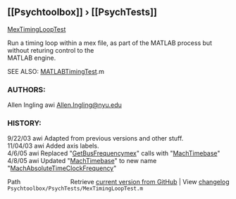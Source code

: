 ## [[Psychtoolbox]] &#8250; [[PsychTests]]

[MexTimingLoopTest](MexTimingLoopTest)  
  
Run a timing loop within a mex file, as part of the MATLAB process but without returing control to the   
 MATLAB engine.    
  
SEE ALSO: [MATLABTimingTest](MATLABTimingTest).m  
  
### AUTHORS:  
Allen Ingling     awi     Allen.Ingling@nyu.edu  
  
### HISTORY:   
9/22/03   awi     Adapted from previous versions and other stuff.  
11/04/03  awi     Added axis labels.  
4/6/05    awi     Replaced "[GetBusFrequencymex](GetBusFrequencymex)" calls with "[MachTimebase](MachTimebase)"  
4/8/05    awi     Updated "[MachTimebase](MachTimebase)" to new name "[MachAbsoluteTimeClockFrequency](MachAbsoluteTimeClockFrequency)"  




<div class="code_header" style="text-align:right;">
  <span style="float:left;">Path&nbsp;&nbsp;</span> <span class="counter">Retrieve <a href=
  "https://raw.github.com/Psychtoolbox-3/Psychtoolbox-3/beta/Psychtoolbox/PsychTests/MexTimingLoopTest.m">current version from GitHub</a> | View <a href=
  "https://github.com/Psychtoolbox-3/Psychtoolbox-3/commits/beta/Psychtoolbox/PsychTests/MexTimingLoopTest.m">changelog</a></span>
</div>
<div class="code">
  <code>Psychtoolbox/PsychTests/MexTimingLoopTest.m</code>
</div>

